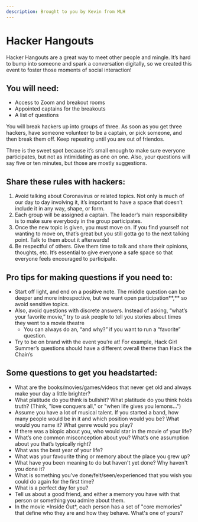```yaml
---
description: Brought to you by Kevin from MLH
---
```


# Hacker Hangouts

Hacker Hangouts are a great way to meet other people and mingle. It’s hard to bump into someone and spark a conversation digitally, so we created this event to foster those moments of social interaction!

## **You will need:**

* Access to Zoom and breakout rooms
* Appointed captains for the breakouts
* A list of questions

You will break hackers up into groups of three. As soon as you get three hackers, have someone volunteer to be a captain, or pick someone, and then break them off. Keep repeating until you are out of friendos.

Three is the sweet spot because it’s small enough to make sure everyone participates, but not as intimidating as one on one. Also, your questions will say five or ten minutes, but those are mostly suggestions.

## **Share these rules with hackers:**

1. Avoid talking about Coronavirus or related topics. Not only is much of our day to day involving it, it’s important to have a space that doesn’t include it in any way, shape, or form.&#x20;
2. Each group will be assigned a captain. The leader’s main responsibility is to make sure everybody in the group participates.
3. Once the new topic is given, you must move on. If you find yourself not wanting to move on, that’s great but you still gotta go to the next talking point. Talk to them about it afterwards!
4. Be respectful of others. Give them time to talk and share their opinions, thoughts, etc. It’s essential to give everyone a safe space so that everyone feels encouraged to participate.&#x20;

## **Pro tips for making questions if you need to:**

* Start off light, and end on a positive note. The middle question can be deeper and more introspective, but we want open participation**,** so avoid sensitive topics.
* Also, avoid questions with discrete answers. Instead of asking, “what’s your favorite movie,” try to ask people to tell you stories about times they went to a movie theatre
  * You can always do an, “and why?” if you want to run a “favorite” question.
* Try to be on brand with the event you’re at! For example, Hack Girl Summer’s questions should have a different overall theme than Hack the Chain’s

## Some questions to get you headstarted:

* What are the books/movies/games/videos that never get old and always make your day a little brighter?
* What platitude do you think is bullshit? What platitude do you think holds truth? (Think, "love conquers all," or "when life gives you lemons...")
* Assume you have a lot of musical talent. If you started a band, how many people would be in it and which position would you be? What would you name it? What genre would you play?
* If there was a biopic about you, who would star in the movie of your life?
* What’s one common misconception about you? What’s one assumption about you that’s typically right?
* What was the best year of your life?
* What was your favourite thing or memory about the place you grew up?
* What have you been meaning to do but haven't yet done? Why haven't you done it?&#x20;
* What is something you’ve done/felt/seen/experienced that you wish you could do again for the first time?
* What is a perfect day for you?
* Tell us about a good friend, and either a memory you have with that person or something you admire about them.
* In the movie \*Inside Out\*, each person has a set of "core memories" that define who they are and how they behave. What's one of yours?
